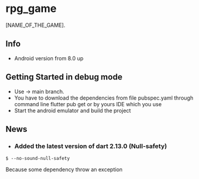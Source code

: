 # rpg_game

[NAME_OF_THE_GAME].

## Info

* Android version from 8.0 up

## Getting Started in debug mode
* Use -> main branch.
* You have to download the dependencies from file pubspec.yaml through command line flutter pub get or by yours IDE which you use
* Start the android emulator and build the project

## News
* ### Added the latest version of dart 2.13.0 (Null-safety)
```aidl
$ --no-sound-null-safety
```
Because some dependency throw an exception

